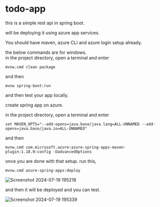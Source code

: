 # todo-app  

this is a simple rest api in spring boot.  

will be deploying it using azure app services.  

You should have maven, azure CLI and azure login setup already.  

the below commands are for windows.  
in the project directory, open a terminal and enter

```
mvnw.cmd clean package
```

and then  

```
mvnw spring-boot:run
```

and then test your app locally.  

create spring app on azure.  

in the project directory, open a terminal and enter  

```
set MAVEN_OPTS="--add-opens=java.base/java.lang=ALL-UNNAMED --add-opens=java.base/java.io=ALL-UNNAMED"
```

and then 

```
mvnw.cmd com.microsoft.azure:azure-spring-apps-maven-plugin:1.18.0:config -DadvancedOptions
```

once you are done with that setup. run this,

```
mvnw.cmd azure-spring-apps:deploy
```



![Screenshot 2024-07-19 195218](https://github.com/user-attachments/assets/4f96d17b-a556-414c-a664-c4332784a24e)



and then it will be deployed and you can test.  



![Screenshot 2024-07-19 195339](https://github.com/user-attachments/assets/93eb4343-cc4b-42d3-b3e5-cefdbb938ae9)


